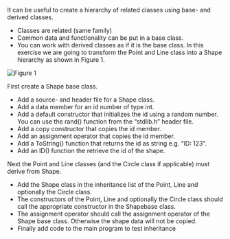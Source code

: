 It can be useful to create a hierarchy of related classes using base- and derived classes.
- Classes are related (same family)
- Common data and functionality can be put in a base class.
- You can work with derived classes as if it is the base class.
In this exercise we are going to transform the Point and Line class into a Shape hierarchy as shown in Figure 1.

![Figure 1](/images/Capture.png)



First create a Shape base class.
- Add a source- and header file for a Shape class.
- Add a data member for an id number of type int.
- Add a default constructor that initializes the id using a random number. You can use the rand() function from the “stdlib.h” header file.
- Add a copy constructor that copies the id member.
- Add an assignment operator that copies the id member.
- Add a ToString() function that returns the id as string e.g. “ID: 123”.
- Add an ID() function the retrieve the id of the shape.

Next the Point and Line classes (and the Circle class if applicable) must derive from Shape.

- Add the Shape class in the inheritance list of the Point, Line and optionally the Circle class.
- The constructors of the Point, Line and optionally the Circle class should call the appropriate constructor in the Shapebase class.
- The assignment operator should call the assignment operator of the Shape base class. Otherwise the shape data will not be copied.
- Finally add code to the main program to test inheritance